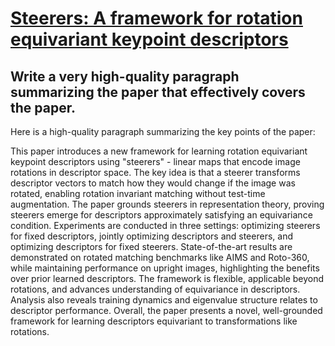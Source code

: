 # [Steerers: A framework for rotation equivariant keypoint descriptors](https://arxiv.org/abs/2312.02152)

## Write a very high-quality paragraph summarizing the paper that effectively covers the paper.

 Here is a high-quality paragraph summarizing the key points of the paper:

This paper introduces a new framework for learning rotation equivariant keypoint descriptors using "steerers" - linear maps that encode image rotations in descriptor space. The key idea is that a steerer transforms descriptor vectors to match how they would change if the image was rotated, enabling rotation invariant matching without test-time augmentation. The paper grounds steerers in representation theory, proving steerers emerge for descriptors approximately satisfying an equivariance condition. Experiments are conducted in three settings: optimizing steerers for fixed descriptors, jointly optimizing descriptors and steerers, and optimizing descriptors for fixed steerers. State-of-the-art results are demonstrated on rotated matching benchmarks like AIMS and Roto-360, while maintaining performance on upright images, highlighting the benefits over prior learned descriptors. The framework is flexible, applicable beyond rotations, and advances understanding of equivariance in descriptors. Analysis also reveals training dynamics and eigenvalue structure relates to descriptor performance. Overall, the paper presents a novel, well-grounded framework for learning descriptors equivariant to transformations like rotations.
